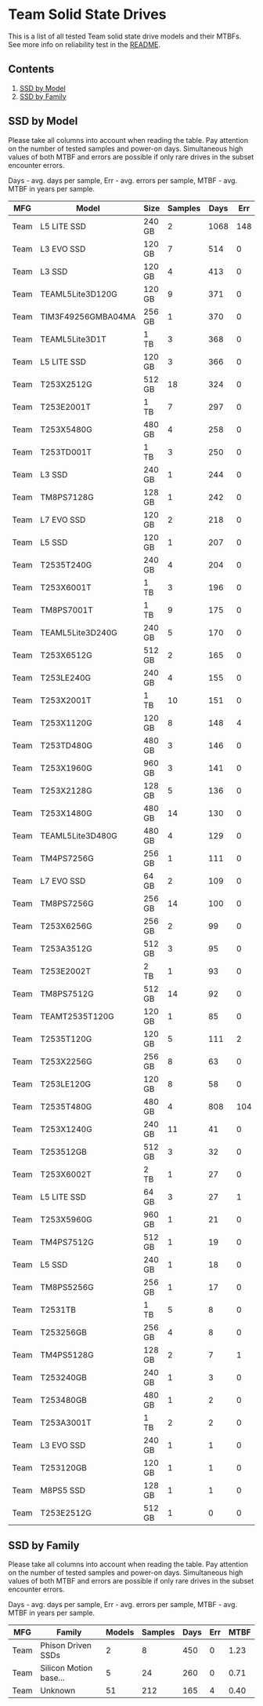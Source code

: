 Team Solid State Drives
=======================

This is a list of all tested Team solid state drive models and their MTBFs. See
more info on reliability test in the [README](https://github.com/linuxhw/SMART).

Contents
--------

1. [ SSD by Model  ](#ssd-by-model)
2. [ SSD by Family ](#ssd-by-family)

SSD by Model
------------

Please take all columns into account when reading the table. Pay attention on the
number of tested samples and power-on days. Simultaneous high values of both MTBF
and errors are possible if only rare drives in the subset encounter errors.

Days - avg. days per sample,
Err  - avg. errors per sample,
MTBF - avg. MTBF in years per sample.

| MFG       | Model              | Size   | Samples | Days  | Err   | MTBF |
|-----------|--------------------|--------|---------|-------|-------|------|
| Team      | L5 LITE SSD        | 240 GB | 2       | 1068  | 148   | 2.28   |
| Team      | L3 EVO SSD         | 120 GB | 7       | 514   | 0     | 1.41   |
| Team      | L3 SSD             | 120 GB | 4       | 413   | 0     | 1.13   |
| Team      | TEAML5Lite3D120G   | 120 GB | 9       | 371   | 0     | 1.02   |
| Team      | TIM3F49256GMBA04MA | 256 GB | 1       | 370   | 0     | 1.02   |
| Team      | TEAML5Lite3D1T     | 1 TB   | 3       | 368   | 0     | 1.01   |
| Team      | L5 LITE SSD        | 120 GB | 3       | 366   | 0     | 1.00   |
| Team      | T253X2512G         | 512 GB | 18      | 324   | 0     | 0.89   |
| Team      | T253E2001T         | 1 TB   | 7       | 297   | 0     | 0.82   |
| Team      | T253X5480G         | 480 GB | 4       | 258   | 0     | 0.71   |
| Team      | T253TD001T         | 1 TB   | 3       | 250   | 0     | 0.69   |
| Team      | L3 SSD             | 240 GB | 1       | 244   | 0     | 0.67   |
| Team      | TM8PS7128G         | 128 GB | 1       | 242   | 0     | 0.67   |
| Team      | L7 EVO SSD         | 120 GB | 2       | 218   | 0     | 0.60   |
| Team      | L5 SSD             | 120 GB | 1       | 207   | 0     | 0.57   |
| Team      | T2535T240G         | 240 GB | 4       | 204   | 0     | 0.56   |
| Team      | T253X6001T         | 1 TB   | 3       | 196   | 0     | 0.54   |
| Team      | TM8PS7001T         | 1 TB   | 9       | 175   | 0     | 0.48   |
| Team      | TEAML5Lite3D240G   | 240 GB | 5       | 170   | 0     | 0.47   |
| Team      | T253X6512G         | 512 GB | 2       | 165   | 0     | 0.45   |
| Team      | T253LE240G         | 240 GB | 4       | 155   | 0     | 0.43   |
| Team      | T253X2001T         | 1 TB   | 10      | 151   | 0     | 0.42   |
| Team      | T253X1120G         | 120 GB | 8       | 148   | 4     | 0.40   |
| Team      | T253TD480G         | 480 GB | 3       | 146   | 0     | 0.40   |
| Team      | T253X1960G         | 960 GB | 3       | 141   | 0     | 0.39   |
| Team      | T253X2128G         | 128 GB | 5       | 136   | 0     | 0.37   |
| Team      | T253X1480G         | 480 GB | 14      | 130   | 0     | 0.36   |
| Team      | TEAML5Lite3D480G   | 480 GB | 4       | 129   | 0     | 0.35   |
| Team      | TM4PS7256G         | 256 GB | 1       | 111   | 0     | 0.30   |
| Team      | L7 EVO SSD         | 64 GB  | 2       | 109   | 0     | 0.30   |
| Team      | TM8PS7256G         | 256 GB | 14      | 100   | 0     | 0.28   |
| Team      | T253X6256G         | 256 GB | 2       | 99    | 0     | 0.27   |
| Team      | T253A3512G         | 512 GB | 3       | 95    | 0     | 0.26   |
| Team      | T253E2002T         | 2 TB   | 1       | 93    | 0     | 0.26   |
| Team      | TM8PS7512G         | 512 GB | 14      | 92    | 0     | 0.25   |
| Team      | TEAMT2535T120G     | 120 GB | 1       | 85    | 0     | 0.23   |
| Team      | T2535T120G         | 120 GB | 5       | 111   | 2     | 0.23   |
| Team      | T253X2256G         | 256 GB | 8       | 63    | 0     | 0.17   |
| Team      | T253LE120G         | 120 GB | 8       | 58    | 0     | 0.16   |
| Team      | T2535T480G         | 480 GB | 4       | 808   | 104   | 0.12   |
| Team      | T253X1240G         | 240 GB | 11      | 41    | 0     | 0.11   |
| Team      | T253512GB          | 512 GB | 3       | 32    | 0     | 0.09   |
| Team      | T253X6002T         | 2 TB   | 1       | 27    | 0     | 0.07   |
| Team      | L5 LITE SSD        | 64 GB  | 3       | 27    | 1     | 0.07   |
| Team      | T253X5960G         | 960 GB | 1       | 21    | 0     | 0.06   |
| Team      | TM4PS7512G         | 512 GB | 1       | 19    | 0     | 0.05   |
| Team      | L5 SSD             | 240 GB | 1       | 18    | 0     | 0.05   |
| Team      | TM8PS5256G         | 256 GB | 1       | 17    | 0     | 0.05   |
| Team      | T2531TB            | 1 TB   | 5       | 8     | 0     | 0.02   |
| Team      | T253256GB          | 256 GB | 4       | 8     | 0     | 0.02   |
| Team      | TM4PS5128G         | 128 GB | 2       | 7     | 1     | 0.01   |
| Team      | T253240GB          | 240 GB | 1       | 3     | 0     | 0.01   |
| Team      | T253480GB          | 480 GB | 1       | 2     | 0     | 0.01   |
| Team      | T253A3001T         | 1 TB   | 2       | 2     | 0     | 0.01   |
| Team      | L3 EVO SSD         | 240 GB | 1       | 1     | 0     | 0.00   |
| Team      | T253120GB          | 120 GB | 1       | 1     | 0     | 0.00   |
| Team      | M8PS5 SSD          | 128 GB | 1       | 1     | 0     | 0.00   |
| Team      | T253E2512G         | 512 GB | 1       | 0     | 0     | 0.00   |

SSD by Family
-------------

Please take all columns into account when reading the table. Pay attention on the
number of tested samples and power-on days. Simultaneous high values of both MTBF
and errors are possible if only rare drives in the subset encounter errors.

Days - avg. days per sample,
Err  - avg. errors per sample,
MTBF - avg. MTBF in years per sample.

| MFG       | Family                 | Models | Samples | Days  | Err   | MTBF |
|-----------|------------------------|--------|---------|-------|-------|------|
| Team      | Phison Driven SSDs     | 2      | 8       | 450   | 0     | 1.23   |
| Team      | Silicon Motion base... | 5      | 24      | 260   | 0     | 0.71   |
| Team      | Unknown                | 51     | 212     | 165   | 4     | 0.40   |
